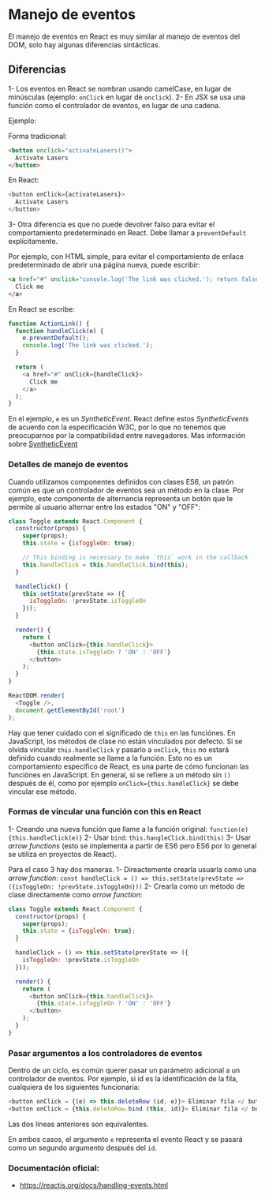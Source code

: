 # Manejo de eventos

El manejo de eventos en React es muy similar al manejo de eventos del DOM, solo hay algunas diferencias sintácticas.

## Diferencias

1- Los eventos en React se nombran usando camelCase, en lugar de minúsculas (ejemplo: `onClick` en lugar de `onclick`).
2- En JSX se usa una función como el controlador de eventos, en lugar de una cadena.

Ejemplo:

Forma tradicional:
```html
<button onclick="activateLasers()">
  Activate Lasers
</button>
```

En React:
```javascript
<button onClick={activateLasers}>
  Activate Lasers
</button>
```

3- Otra diferencia es que no puede devolver falso para evitar el comportamiento predeterminado en React. Debe llamar a `preventDefault` explícitamente.

Por ejemplo, con HTML simple, para evitar el comportamiento de enlace predeterminado de abrir una página nueva, puede escribir:
```html
<a href="#" onclick="console.log('The link was clicked.'); return false">
  Click me
</a>
```

En React se escribe:
```javascript
function ActionLink() {
  function handleClick(e) {
    e.preventDefault();
    console.log('The link was clicked.');
  }

  return (
    <a href="#" onClick={handleClick}>
      Click me
    </a>
  );
}
```

En el ejemplo, `e` es un *SyntheticEvent*.
React define estos *SyntheticEvents* de acuerdo con la especificación W3C, por lo que no tenemos que preocuparnos por la compatibilidad entre navegadores. Mas información sobre [SyntheticEvent](https://reactjs.org/docs/events.html)

### Detalles de manejo de eventos
Cuando utilizamos componentes definidos con clases ES6, un patrón común es que un controlador de eventos sea un método en la clase.
Por ejemplo, este componente de alternancia representa un botón que le permite al usuario alternar entre los estados "ON" y "OFF":

```javascript
class Toggle extends React.Component {
  constructor(props) {
    super(props);
    this.state = {isToggleOn: true};

    // This binding is necessary to make `this` work in the callback
    this.handleClick = this.handleClick.bind(this);
  }

  handleClick() {
    this.setState(prevState => ({
      isToggleOn: !prevState.isToggleOn
    }));
  }

  render() {
    return (
      <button onClick={this.handleClick}>
        {this.state.isToggleOn ? 'ON' : 'OFF'}
      </button>
    );
  }
}

ReactDOM.render(
  <Toggle />,
  document.getElementById('root')
);
```

Hay que tener cuidado con el significado de `this` en las funciónes.
En JavaScript, los métodos de clase no están vinculados por defecto.
Si se olvida vincular `this.handleClick` y pasarlo a `onClick`, `this` no estará definido cuando realmente se llame a la función.
Esto no es un comportamiento específico de React, es una parte de cómo funcionan las funciónes en JavaScript.
En general, si se refiere a un método sin `()` después de él, como por ejemplo `onClick={this.handleClick}` se debe vincular ese método.

### Formas de vincular una función con this en React
1- Creando una nueva función que llame a la función original: `function(e){this.handleClick(e)}`
2- Usar `bind`: `this.hangleClick.bind(this)`
3- Usar *arrow functions* (esto se implementa a partir de ES6 pero ES6 por lo general se utiliza en proyectos de React).

Para el caso 3 hay dos maneras.
1- Direactemente crearla usuarla como una *arrow function*: `const handleClick = () => this.setState(prevState => ({isToggleOn: !prevState.isToggleOn}))`
2- Crearla como un método de clase directamente como *arrow function*:

```javascript
class Toggle extends React.Component {
  constructor(props) {
    super(props);
    this.state = {isToggleOn: true};
  }

  handleClick = () => this.setState(prevState => ({
    isToggleOn: !prevState.isToggleOn
  }));

  render() {
    return (
      <button onClick={this.handleClick}>
        {this.state.isToggleOn ? 'ON' : 'OFF'}
      </button>
    );
  }
}
```

### Pasar argumentos a los controladores de eventos
Dentro de un ciclo, es común querer pasar un parámetro adicional a un controlador de eventos.
Por ejemplo, si id es la identificación de la fila, cualquiera de los siguientes funcionaría:

```javascript
<button onClick = {(e) => this.deleteRow (id, e)}> Eliminar fila </ button>
<button onClick = {this.deleteRow.bind (this, id)}> Eliminar fila </ button>
```
Las dos líneas anteriores son equivalentes.

En ambos casos, el argumento `e` representa el evento React y se pasará como un segundo argumento después del `id`.

### Documentación oficial:
- https://reactjs.org/docs/handling-events.html

